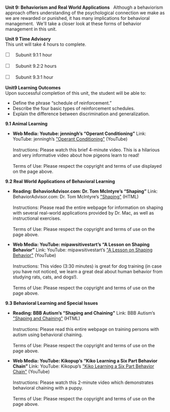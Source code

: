 **Unit 9: Behaviorism and Real World Applications** <span
id="9"></span> 
Although a behaviorism approach offers understanding of the
psychological connection we make as we are rewarded or punished, it has
many implications for behavioral management.  We'll take a closer look
at these forms of behavior management in this unit.

**Unit 9 Time Advisory**  
This unit will take 4 hours to complete.  
  
 <span
style="color: rgb(85, 85, 85); font-family: 'Myriad Pro', 'Gill Sans', 'Gill Sans MT', Calibri, sans-serif; font-size: 16px; line-height: 21px; text-align: left; -webkit-text-size-adjust: none; ">☐
   </span>Subunit 9.1:1 hour  
  
 <span
style="color: rgb(85, 85, 85); font-family: 'Myriad Pro', 'Gill Sans', 'Gill Sans MT', Calibri, sans-serif; font-size: 16px; line-height: 21px; text-align: left; -webkit-text-size-adjust: none; ">☐
   </span>Subunit 9.2:2 hours  
  
 <span
style="color: rgb(85, 85, 85); font-family: 'Myriad Pro', 'Gill Sans', 'Gill Sans MT', Calibri, sans-serif; font-size: 16px; line-height: 21px; text-align: left; -webkit-text-size-adjust: none; ">☐
   </span>Subunit 9.3:1 hour

**Unit9 Learning Outcomes**  
Upon successful completion of this unit, the student will be able to:  
  
-   <span dir="LTR">Define the phrase “schedule of
    reinforcement.”</span>
-   <span dir="LTR">Describe the four basic types of reinforcement
    schedules.</span>
-   <span dir="LTR">Explain the difference between discrimination and
    generalization.</span>

**9.1 Animal Learning** <span id="9.1"></span> 
-   **Web Media: Youtube: jenningh’s “Operant Conditioning”**
    Link: YouTube: jenningh’s ["Operant
    Conditioning"](http://www.youtube.com/watch?v=I_ctJqjlrHA)
    (YouTube)  
        
     Instructions: Please watch this brief 4-minute video. This is a
    hilarious and very informative video about how pigeons learn to
    read!  
        
     Terms of Use: Please respect the copyright and terms of use
    displayed on the page above.

**9.2 Real World Applications of Behavioral Learning** <span
id="9.2"></span> 
-   **Reading: BehaviorAdvisor.com: Dr. Tom McIntyre’s “Shaping”**
    Link: BehaviorAdvisor.com: Dr. Tom McIntyre’s
    ["](http://www.behavioradvisor.com/Shaping.html)[Shaping](http://www.behavioradvisor.com/Shaping.html)["](http://www.behavioradvisor.com/Shaping.html)
    (HTML)  
        
     Instructions: Please read the entire webpage for information on
    shaping with several real-world applications provided by Dr. Mac, as
    well as instructional exercises.  
        
     Terms of Use: Please respect the copyright and terms of use on the
    page above.

-   **Web Media: YouTube: mipawsitivestart’s “A Lesson on Shaping
    Behavior”**
    Link: YouTube: mipawsitivestart’s ["A Lesson on Shaping
    Behavior"](http://www.youtube.com/watch?v=FcbxIR8_wmg) (YouTube)  
        
     Instructions: This video (3:30 minutes) is great for dog training
    (in case you have not noticed, we learn a great deal about human
    behavior from studying rats, cats, and dogs!).  
        
     Terms of Use: Please respect the copyright and terms of use on the
    page above.

**9.3 Behavioral Learning and Special Issues** <span id="9.3"></span> 
-   **Reading: BBB Autism’s “Shaping and Chaining”**
    Link: BBB Autism’s ["Shaping and
    Chaining"](http://www.bbbautism.com/aba_shaping_and_chaining.htm)
    (HTML)  
        
     Instructions: Please read this entire webpage on training persons
    with autism using behavioral chaining.  
        
     Terms of Use: Please respect the copyright and terms of use on the
    page above.

-   **Web Media: YouTube: Kikopup’s “Kiko Learning a Six Part Behavior
    Chain”**
    Link: YouTube: Kikopup’s ["Kiko Learning a Six Part Behavior
    Chain"](http://www.youtube.com/watch?v=l9Dye6yGUI4) (YouTube)  
        
     Instructions: Please watch this 2-minute video which demonstrates
    behavioral chaining with a puppy.  
        
     Terms of Use: Please respect the copyright and terms of use on the
    page above.


